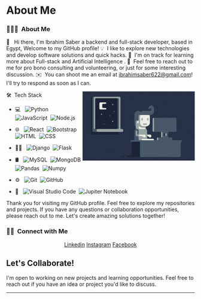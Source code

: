 # About Me



### 👨🏻‍💻 &nbsp;About Me
👋 &nbsp; Hi there, I'm Ibrahim Saber a backend and full-stack developer, based in Egypt, Welcome to my GitHub profile!
💡 &nbsp;I like to explore new technologies and develop software solutions and quick hacks.
🌱 &nbsp;I'm on track for learning more about Full-stack and Artificial Intelligence .
💬 &nbsp;Feel free to reach out to me for pro bono consulting and volunteering, or just for some interesting discussion.
✉️ &nbsp;You can shoot me an email at ibrahimsaber622@gmail.com! I'll try to respond as soon as I can.
<!--📄 &nbsp;Please have a look at my [Résumé](https://www.ibra.com/resume.html) for more details about me. I'm open to feedback and suggestions!-->


<img alt="Night Coding" src="https://raw.githubusercontent.com/AVS1508/AVS1508/master/assets/Night-Coding.gif" align="right"/>

🛠 &nbsp;Tech Stack

- 💻 &nbsp;
    ![Python](https://img.shields.io/badge/-Python-05122A?style=flat&logo=python)&nbsp;
    ![JavaScript](https://img.shields.io/badge/-JavaScript-05122A?style=flat&logo=javascript)&nbsp;
    ![Node.js](https://img.shields.io/badge/-Node.js-05122A?style=flat&logo=node.js)
- 🌐 &nbsp;
    ![React](https://img.shields.io/badge/-React-05122A?style=flat&logo=react)&nbsp;
    ![Bootstrap](https://img.shields.io/badge/-Bootstrap-05122A?style=flat&logo=bootstrap&logoColor=563D7C)&nbsp;
    ![HTML](https://img.shields.io/badge/-HTML-05122A?style=flat&logo=HTML5)&nbsp;
    ![CSS](https://img.shields.io/badge/-CSS-05122A?style=flat&logo=CSS3&logoColor=1572B6)
- 👨‍💻 &nbsp;
    ![Django](https://img.shields.io/badge/-Django-05122A?style=flat&logo=django&logoColor=092E20)&nbsp;
    ![Flask](https://img.shields.io/badge/-Flask-05122A?style=flat&logo=flask)
- 🛢 &nbsp;
  ![MySQL](https://img.shields.io/badge/-MySQL-202020?style=plastic&logo=mysql&logoColor=33F703)&nbsp;
  ![MongoDB](https://img.shields.io/badge/-MongoDB-45FF4A?style=plastic&logo=mongodb&logoColor=0051FF)&nbsp;
  ![Pandas](https://img.shields.io/badge/-Pandas-FF9300?style=plastic&logo=pandas&logoColor=000000)&nbsp;
  ![Numpy](https://img.shields.io/badge/-Numpy-green?style=plastic&logo=numpy)

- ⚙️ &nbsp;
    ![Git](https://img.shields.io/badge/-Git-05122A?style=flat&logo=git)&nbsp;
    ![GitHub](https://img.shields.io/badge/-GitHub-05122A?style=flat&logo=github)

- 🔧 &nbsp;
  ![Visual Studio Code](https://img.shields.io/badge/-Visual%20Studio%20Code-45FF4A?style=plastic&logo=visual-studio-code&logoColor=0051FF)&nbsp;
  ![Jupiter Notebook](https://img.shields.io/badge/-Jupiter%20Notebook-FF9300?style=plastic&logo=jupiter-Notebook-&logoColor=000000)


Thank you for visiting my GitHub profile. Feel free to explore my repositories and projects. If you have any questions or collaboration opportunities, please reach out to me. Let's create amazing solutions together!

### 🤝🏻 &nbsp;Connect with Me

<p align="center">
<a href="https://www.linkedin.com/in/ibrahim1saber/">Linkedin</a>
<a href="https://www.instagram.com/ibrahimsabe.r/">Instagram</a>
<a href="https://www.facebook.com/ibrahim1saber/">Facebook</a>
</p>

## Let's Collaborate!

I'm open to working on new projects and learning opportunities. Feel free to reach out if you have an idea or project you'd like to discuss.

---

<!--[![Top Langs](https://github-readme-stats.vercel.app/api/top-langs/?username=ibrahimsaber1&layout=compact)](https://github.com/anuraghazra/github-readme-stats)
[![Your Name's GitHub stats](https://github-readme-stats.vercel.app/api?username=ibrahimsaber1&show_icons=true&theme=radical)](https://github.com/anuraghazra/github-readme-stats)-->

